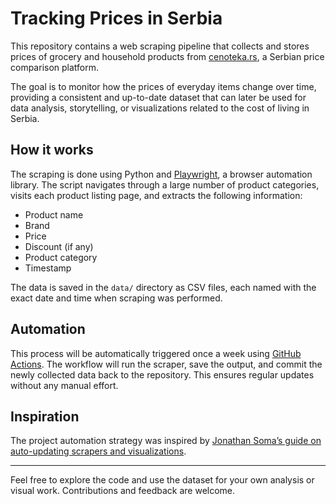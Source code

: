 # Tracking Prices in Serbia

This repository contains a web scraping pipeline that collects and stores prices of grocery and household products from [cenoteka.rs](https://cenoteka.rs), a Serbian price comparison platform.

The goal is to monitor how the prices of everyday items change over time, providing a consistent and up-to-date dataset that can later be used for data analysis, storytelling, or visualizations related to the cost of living in Serbia.

## How it works

The scraping is done using Python and [Playwright](https://playwright.dev/python/), a browser automation library. The script navigates through a large number of product categories, visits each product listing page, and extracts the following information:
- Product name
- Brand
- Price
- Discount (if any)
- Product category
- Timestamp

The data is saved in the `data/` directory as CSV files, each named with the exact date and time when scraping was performed.

## Automation

This process will be automatically triggered once a week using [GitHub Actions](https://docs.github.com/en/actions). The workflow will run the scraper, save the output, and commit the newly collected data back to the repository. This ensures regular updates without any manual effort.

## Inspiration

The project automation strategy was inspired by [Jonathan Soma’s guide on auto-updating scrapers and visualizations](https://jonathansoma.com/everything/git/auto-updating-scaper-viz/).

---

Feel free to explore the code and use the dataset for your own analysis or visual work. Contributions and feedback are welcome.
